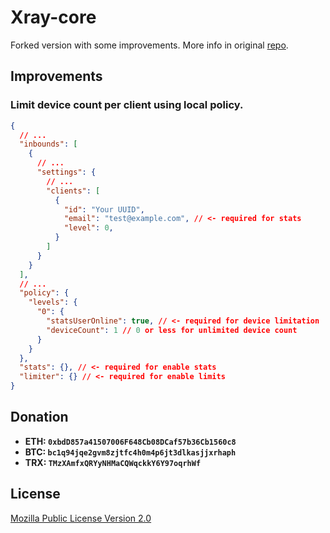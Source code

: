 # Xray-core

Forked version with some improvements. More info in original [repo](https://github.com/XTLS/Xray-core).

## Improvements

### Limit device count per client using local policy.

```json lines
{
  // ...
  "inbounds": [
    {
      // ...
      "settings": {
        // ...
        "clients": [
          {
            "id": "Your UUID",
            "email": "test@example.com", // <- required for stats
            "level": 0,
          }
        ]
      }
    }
  ],
  // ...
  "policy": {
    "levels": {
      "0": {
        "statsUserOnline": true, // <- required for device limitation
        "deviceCount": 1 // 0 or less for unlimited device count
      }
    }
  },
  "stats": {}, // <- required for enable stats
  "limiter": {} // <- required for enable limits
}
```

## Donation

- **ETH: `0xbdD857a41507006F648Cb08DCaf57b36Cb1560c8`**
- **BTC: `bc1q94jqe2gvm8zjtfc4h0m4p6jt3dlkasjjxrhaph`**
- **TRX: `TMzXAmfxQRYyNHMaCQWqckkY6Y97oqrhWf`**

## License

[Mozilla Public License Version 2.0](https://github.com/XTLS/Xray-core/blob/main/LICENSE)